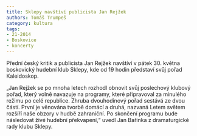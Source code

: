 ```yaml
---
title: Sklepy navštíví publicista Jan Rejžek
authors: Tomáš Trumpeš
category: kultura
tags: 
- 21-2014
- Boskovice
- koncerty
---
```


Přední český kritik a publicista Jan Rejžek navštíví v pátek 30. května boskovický hudební klub Sklepy, kde od 19 hodin představí svůj pořad Kaleidoskop.

„Jan Rejžek se po mnoha letech rozhodl obnovit svůj poslechový klubový pořad, který volně navazuje na programy, které připravoval za minulého režimu po celé republice. Zhruba dvouhodinový pořad sestává ze dvou částí. První je věnována tvorbě domácí a druhá, nazvaná Letem světem rozšíří naše obzory v hudbě zahraniční. Po skončení programu bude následovat živé hudební překvapení,“ uvedl Jan Bařinka z dramaturgické rady klubu Sklepy.

